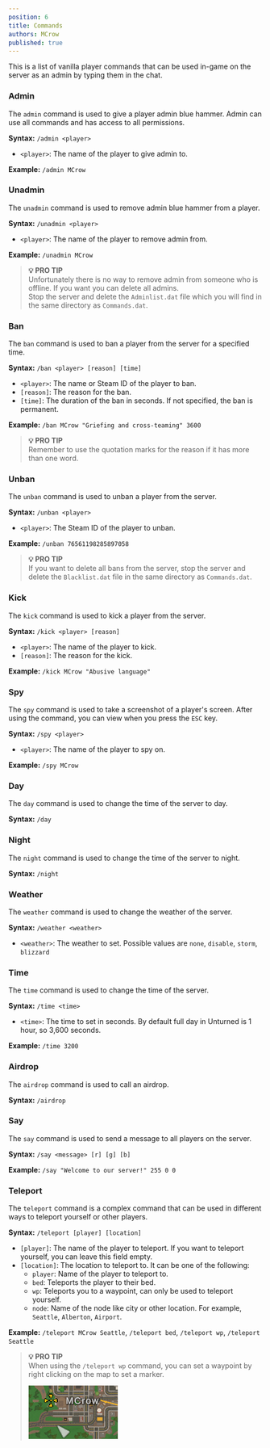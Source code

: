 ```yaml
---
position: 6
title: Commands
authors: MCrow
published: true
---
```


This is a list of vanilla player commands that can be used in-game on the server as an admin by typing them in the chat.

### Admin
The `admin` command is used to give a player admin blue hammer. Admin can use all commands and has access to all permissions.

**Syntax:** `/admin <player>`
- `<player>`: The name of the player to give admin to.

**Example:** `/admin MCrow`

### Unadmin
The `unadmin` command is used to remove admin blue hammer from a player.

**Syntax:** `/unadmin <player>`
- `<player>`: The name of the player to remove admin from.

**Example:** `/unadmin MCrow`

> **💡 PRO TIP**  
> Unfortunately there is no way to remove admin from someone who is offline. If you want you can delete all admins.  
Stop the server and delete the `Adminlist.dat` file which you will find in the same directory as `Commands.dat`.

### Ban
The `ban` command is used to ban a player from the server for a specified time.  

**Syntax:** `/ban <player> [reason] [time]`
- `<player>`: The name or Steam ID of the player to ban.
- `[reason]`: The reason for the ban.
- `[time]`: The duration of the ban in seconds. If not specified, the ban is permanent.

**Example:** `/ban MCrow "Griefing and cross-teaming" 3600`

> **💡 PRO TIP**  
> Remember to use the quotation marks for the reason if it has more than one word.

### Unban
The `unban` command is used to unban a player from the server. 

**Syntax:** `/unban <player>`
- `<player>`: The Steam ID of the player to unban.

**Example:** `/unban 76561198285897058`

> **💡 PRO TIP**  
> If you want to delete all bans from the server, stop the server and delete the `Blacklist.dat` file in the same directory as `Commands.dat`.

### Kick
The `kick` command is used to kick a player from the server.

**Syntax:** `/kick <player> [reason]`
- `<player>`: The name of the player to kick.
- `[reason]`: The reason for the kick.

**Example:** `/kick MCrow "Abusive language"`

### Spy
The `spy` command is used to take a screenshot of a player's screen. After using the command, you can view when you press the `ESC` key.

**Syntax:** `/spy <player>`
- `<player>`: The name of the player to spy on.

**Example:** `/spy MCrow`

### Day
The `day` command is used to change the time of the server to day.

**Syntax:** `/day`

### Night
The `night` command is used to change the time of the server to night.

**Syntax:** `/night`

### Weather
The `weather` command is used to change the weather of the server.

**Syntax:** `/weather <weather>`
- `<weather>`: The weather to set. Possible values are `none`, `disable`, `storm`, `blizzard`

### Time
The `time` command is used to change the time of the server.

**Syntax:** `/time <time>`
- `<time>`: The time to set in seconds. By default full day in Unturned is 1 hour, so 3,600 seconds.

**Example:** `/time 3200`

### Airdrop
The `airdrop` command is used to call an airdrop.

**Syntax:** `/airdrop`

### Say
The `say` command is used to send a message to all players on the server.

**Syntax:** `/say <message> [r] [g] [b]`

**Example:** `/say "Welcome to our server!" 255 0 0`

### Teleport
The `teleport` command is a complex command that can be used in different ways to teleport yourself or other players.

**Syntax:** `/teleport [player] [location]`
- `[player]`: The name of the player to teleport. If you want to teleport yourself, you can leave this field empty.
- `[location]`: The location to teleport to. It can be one of the following:
    - `player`: Name of the player to teleport to.
    - `bed`: Teleports the player to their bed.
    - `wp`: Teleports you to a waypoint, can only be used to teleport yourself.
    - `node`: Name of the node like city or other location. For example, `Seattle`, `Alberton`, `Airport`.

**Example:** `/teleport MCrow Seattle`, `/teleport bed`, `/teleport wp`, `/teleport Seattle`

> **💡 PRO TIP**  
> When using the `/teleport wp` command, you can set a waypoint by right clicking on the map to set a marker.
>
> ![waypoint marker](assets/waypoint_marker.png)